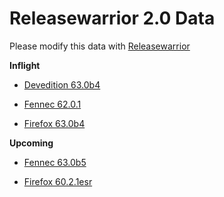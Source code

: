 

Releasewarrior 2.0 Data
=======================

Please modify this data with [Releasewarrior](https://github.com/mozilla-releng/releasewarrior-2.0)

**Inflight**

* [Devedition 63.0b4](/inflight/devedition/devedition-devedition-63.0b4.md)

* [Fennec 62.0.1](/inflight/fennec/fennec-release-62.0.1.md)

* [Firefox 63.0b4](/inflight/firefox/firefox-beta-63.0b4.md)

**Upcoming**

* [Fennec 63.0b5](/upcoming/fennec/fennec-beta-63.0b5.md)

* [Firefox 60.2.1esr](/upcoming/firefox/firefox-esr60-60.2.1esr.md)

